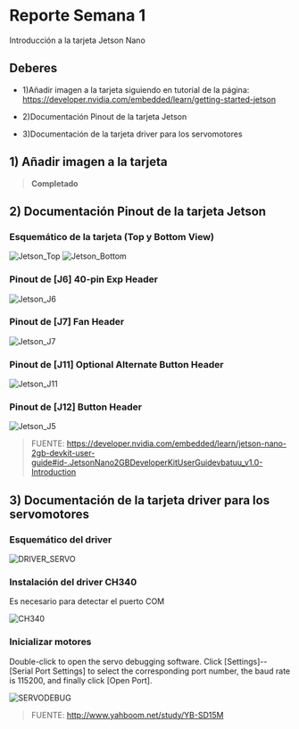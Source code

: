 # Reporte Semana 1
Introducción a la tarjeta Jetson Nano 

## Deberes
- 1)Añadir imagen a la tarjeta siguiendo en tutorial de la página:
  https://developer.nvidia.com/embedded/learn/getting-started-jetson

- 2)Documentación Pinout de la tarjeta Jetson
- 3)Documentación de la tarjeta driver para los servomotores

##  1) Añadir imagen a la tarjeta 
> **Completado** 

## 2) Documentación Pinout de la tarjeta Jetson
### Esquemático de la tarjeta (Top y Bottom View)


![Jetson_Top](/Bitácora/Imágenes/Schematic_Jetson_Top.png)
![Jetson_Bottom](/Bitácora/Imágenes/Schematic_Jetson_Bottom.png)

### Pinout de [J6] 40-pin Exp Header
![Jetson_J6](/Bitácora/Imágenes/JETSON_J6.png)
### Pinout de [J7] Fan Header
![Jetson_J7](/Bitácora/Imágenes/JETSON_J7.png)
### Pinout de [J11] Optional Alternate Button Header
![Jetson_J11](/Bitácora/Imágenes/JETSON_J11.png)
### Pinout de [J12] Button Header
![Jetson_J5](/Bitácora/Imágenes/JETSON_J12.png)




>  FUENTE: https://developer.nvidia.com/embedded/learn/jetson-nano-2gb-devkit-user-guide#id-.JetsonNano2GBDeveloperKitUserGuidevbatuu_v1.0-Introduction


## 3) Documentación de la tarjeta driver para los servomotores
### Esquemático del driver
![DRIVER_SERVO](/Bitácora/Imágenes/DRIVER_SERVO.png)
### Instalación del driver CH340
Es necesario para detectar el puerto COM

![CH340](/Bitácora/Imágenes/CH340DRIVER.png)
### Inicializar motores
 Double-click to open the servo debugging software. Click [Settings]-- [Serial Port Settings] to select the corresponding port number, the baud rate is 115200, and finally click [Open Port].


![SERVODEBUG](/Bitácora/Imágenes/Servo_DEBUG.png)

>  FUENTE: http://www.yahboom.net/study/YB-SD15M
